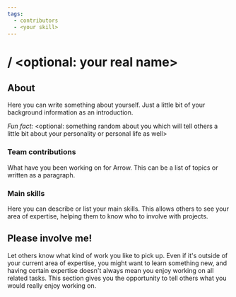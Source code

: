 ```yaml
---
tags:
  - contributors
  - <your skill>
---
```


# <Your Discord name> / <optional: your real name>

## About

Here you can write something about yourself. Just a little bit of your background information as an introduction.

*Fun fact:* <optional: something random about you which will tell others a little bit about your personality or personal life as well>

### Team contributions

What have you been working on for Arrow. This can be a list of topics or written as a paragraph.

### Main skills

Here you can describe or list your main skills. This allows others to see your area of expertise, helping them to know who to involve with projects.

## Please involve me!

Let others know what kind of work you like to pick up. Even if it's outside of your current area of expertise, you might want to learn something new, and having certain expertise doesn't always mean you enjoy working on all related tasks. This section gives you the opportunity to tell others what you would really enjoy working on.

